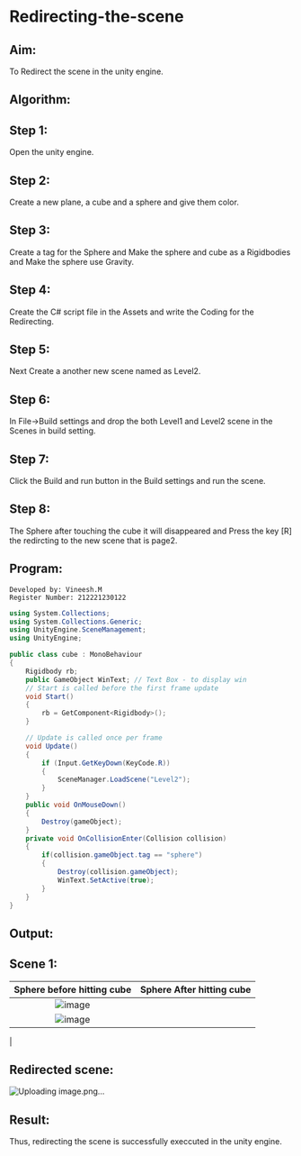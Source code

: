# Redirecting-the-scene

## Aim:
To Redirect the scene in the unity engine.


## Algorithm:
## Step 1:
Open the unity engine.

## Step 2:
Create a new plane, a cube and a sphere and give them color.

## Step 3:
Create a tag for the Sphere and Make the sphere and cube as a Rigidbodies and Make the sphere use Gravity.

## Step 4:
Create the C# script file in the Assets and write the Coding for the Redirecting.

## Step 5:
Next Create a another new scene named as Level2.

## Step 6:
In File->Build settings and drop the both Level1 and Level2 scene in the Scenes in build setting.

## Step 7:
Click the Build and run button in the Build settings and run the scene.

## Step 8:
The Sphere after touching the cube it will disappeared and Press the key [R] the redircting to the new scene that is page2.

## Program:
```
Developed by: Vineesh.M
Register Number: 212221230122
```
```cs
using System.Collections;
using System.Collections.Generic;
using UnityEngine.SceneManagement;
using UnityEngine;

public class cube : MonoBehaviour
{
    Rigidbody rb;
    public GameObject WinText; // Text Box - to display win
    // Start is called before the first frame update
    void Start()
    {
        rb = GetComponent<Rigidbody>();
    }

    // Update is called once per frame
    void Update()
    {
        if (Input.GetKeyDown(KeyCode.R))
        {
            SceneManager.LoadScene("Level2");
        }        
    }
    public void OnMouseDown()
    {
        Destroy(gameObject);
    }
    private void OnCollisionEnter(Collision collision)
    {
        if(collision.gameObject.tag == "sphere")
        {
            Destroy(collision.gameObject);
            WinText.SetActive(true);
        }
    }
}
```

## Output:
## Scene 1:
|Sphere before hitting cube|Sphere After hitting cube|
|:-:|:-:|
|![image](https://github.com/Vineesh-AI-DS/Redirecting-the-scene/assets/93427254/7f3e78b1-babe-4842-9b14-1db9fac386f6)
|![image](https://github.com/Vineesh-AI-DS/Redirecting-the-scene/assets/93427254/acbec037-a0f8-42cd-bc91-f805c69b207f)
|
## Redirected scene:
![Uploading image.png…]()

## Result:
Thus, redirecting the scene is successfully execcuted in the unity engine.
